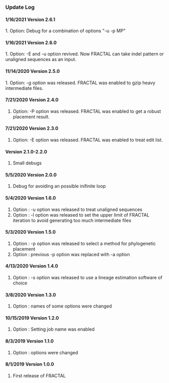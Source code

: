 ### Update Log

<h4> 1/16/2021 Version 2.6.1 </h4>
1. Option: Debug for a combination of options "-u -p MP" 

<h4> 1/16/2021 Version 2.6.0 </h4>
1. Option: -E and -u option revived. Now FRACTAL can take indel pattern or unaligned sequences as an input.

<h4> 11/14/2020 Version 2.5.0 </h4>
1. Option: -g option was released. FRACTAL was enabled to gzip heavy intermediate files.

<h4> 7/21/2020 Version 2.4.0 </h4>

1. Option: -P option was released. FRACTAL was enabled to get a robust placement result.

<h4> 7/21/2020 Version 2.3.0 </h4>

1. Option: -E option was released. FRACTAL was enabled to treat edit list.

<h4> Version 2.1.0-2.2.0 </h4>

1. Small debugs

<h4> 5/5/2020 Version 2.0.0 </h4>

1. Debug for avoiding an possible inifinite loop

<h4> 5/4/2020 Version 1.6.0 </h4>

1. Option : -u option was released to treat unaligned sequences
2. Option : -l option was released to set the upper limit of FRACTAL iteration to avoid generating too much intermediate files

<h4> 5/3/2020 Version 1.5.0 </h4>

1. Option : -p option was released to select a method for phylogenetic placement
2. Option : previous -p option was replaced with -a option

<h4> 4/13/2020 Version 1.4.0 </h4>

1. Option : -s option was released to use a lineage estimation software of choice

<h4> 3/8/2020 Version 1.3.0 </h4>

1. Option : names of some options were changed

<h4> 10/15/2019 Version 1.2.0 </h4>

1. Option : Setting job name was enabled

<h4> 8/3/2019 Version 1.1.0 </h4>

1. Option : options were changed

<h4> 8/1/2019 Version 1.0.0 </h4>

1. First release of FRACTAL